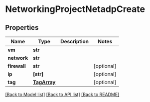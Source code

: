 # NetworkingProjectNetadpCreate


## Properties
Name | Type | Description | Notes
------------ | ------------- | ------------- | -------------
**vm** | **str** |  | 
**network** | **str** |  | 
**firewall** | **str** |  | [optional] 
**ip** | **[str]** |  | [optional] 
**tag** | [**TagArray**](TagArray.md) |  | [optional] 

[[Back to Model list]](../README.md#documentation-for-models) [[Back to API list]](../README.md#documentation-for-api-endpoints) [[Back to README]](../README.md)



